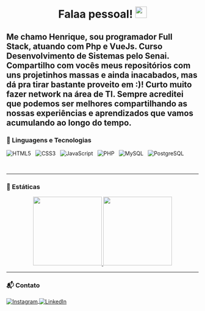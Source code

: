 <h1 align="center">Falaa pessoal! <img src="https://raw.githubusercontent.com/kaueMarques/kaueMarques/master/hi.gif" width="30px"></h1>

Me chamo Henrique, sou programador Full Stack, atuando com Php e VueJs. Curso Desenvolvimento de Sistemas pelo Senai.  
Compartilho com vocês meus repositórios com uns projetinhos massas e ainda inacabados, mas dá pra tirar bastante proveito em :)!
Curto muito fazer network na área de TI. Sempre acreditei que podemos ser melhores compartilhando as nossas experiências e aprendizados que vamos acumulando ao longo do tempo.
---

### 🔧 Linguagens e Tecnologias

![HTML5](https://img.shields.io/badge/HTML5-E34F26?style=for-the-badge&logo=html5&logoColor=white) &nbsp;
![CSS3](https://img.shields.io/badge/CSS3-1572B6?style=for-the-badge&logo=css3&logoColor=white) &nbsp;
![JavaScript](https://img.shields.io/badge/JavaScript-323330?style=for-the-badge&logo=javascript&logoColor=F7DF1E) &nbsp;
![PHP](https://img.shields.io/badge/PHP-777BB4?style=for-the-badge&logo=php&logoColor=white) &nbsp;
![MySQL](https://img.shields.io/badge/MySQL-00000F?style=for-the-badge&logo=mysql&logoColor=white) &nbsp;
![PostgreSQL](https://img.shields.io/badge/PostgreSQL-316192?style=for-the-badge&logo=postgresql&logoColor=white) &nbsp;

<br>

---

### 📐 Estáticas

<p align="center">
<a href="https://github.com/henriquensco">
  
  <img height="180em" src="https://github-readme-stats-eight-theta.vercel.app/api?username=henriquensco&show_icons=true&theme=algolia&include_all_commits=true&count_private=true"/>
  
  <img height="180em" src="https://github-readme-stats-eight-theta.vercel.app/api/top-langs/?username=henriquensco&layout=compact&langs_count=8&theme=algolia"/>

</a>
</p>

---

### 📬 Contato

<p>

<a href="https://www.instagram.com/henrique.nsco/" target="_blank">
  <img align="center" src="https://img.shields.io/badge/Instagram-E4405F?style=for-the-badge&logo=instagram&logoColor=white" alt="Instagram"/>
</a>

<a href="https://www.linkedin.com/in/henrique-nascimento-costa-2a1332157/" target="_blank">
  <img align="center" src="https://img.shields.io/badge/LinkedIn-0077B5?style=for-the-badge&logo=linkedin&logoColor=white" alt="LinkedIn"/>
</a>
</p>
